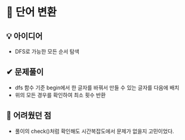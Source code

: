 # 🔎 단어 변환

## 💡 아이디어

- DFS로 가능한 모든 순서 탐색

## ✔ 문제풀이

- dfs 함수 기준 begin에서 한 글자를 바꿔서 만들 수 있는 글자를 다음에 배치
- 위의 모든 경우를 확인하여 최소 횟수 반환

## 🤕 어려웠던 점

- 풀이의 check()처럼 확인해도 시간복잡도에서 문제가 없을지 고민이었다.
